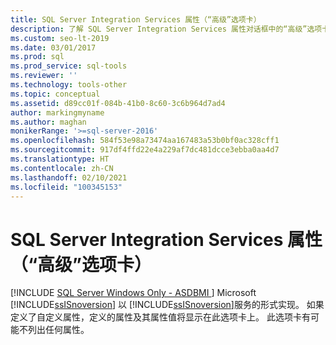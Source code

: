 ```yaml
---
title: SQL Server Integration Services 属性（“高级”选项卡）
description: 了解 SQL Server Integration Services 属性对话框中的“高级”选项卡，可在其中查看自定义属性值。
ms.custom: seo-lt-2019
ms.date: 03/01/2017
ms.prod: sql
ms.prod_service: sql-tools
ms.reviewer: ''
ms.technology: tools-other
ms.topic: conceptual
ms.assetid: d89cc01f-084b-41b0-8c60-3c6b964d7ad4
author: markingmyname
ms.author: maghan
monikerRange: '>=sql-server-2016'
ms.openlocfilehash: 584f53e98a73474aa167483a53b0bf0ac328cff1
ms.sourcegitcommit: 917df4ffd22e4a229af7dc481dcce3ebba0aa4d7
ms.translationtype: HT
ms.contentlocale: zh-CN
ms.lasthandoff: 02/10/2021
ms.locfileid: "100345153"
---
```

# <a name="sql-server-integration-services-properties-advanced-tab"></a>SQL Server Integration Services 属性（“高级”选项卡）
[!INCLUDE [SQL Server Windows Only - ASDBMI ](../../includes/applies-to-version/sql-windows-only-asdbmi.md)]
  Microsoft [!INCLUDE[ssISnoversion](../../includes/ssisnoversion-md.md)] 以 [!INCLUDE[ssISnoversion](../../includes/ssisnoversion-md.md)]服务的形式实现。 如果定义了自定义属性，定义的属性及其属性值将显示在此选项卡上。 此选项卡有可能不列出任何属性。  
  
  

